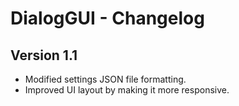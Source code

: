 # DialogGUI - Changelog

## Version 1.1
- Modified settings JSON file formatting.
- Improved UI layout by making it more responsive.